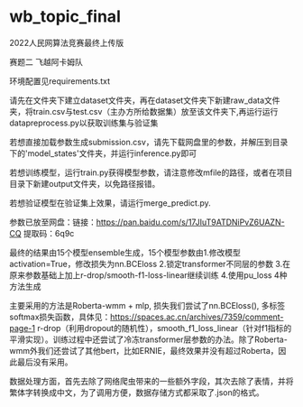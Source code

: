 # wb_topic_final
2022人民网算法竞赛最终上传版

赛题二 飞越阿卡姆队

环境配置见requirements.txt

请先在文件夹下建立dataset文件夹，再在dataset文件夹下新建raw_data文件夹，将train.csv与test.csv（主办方所给数据集）放至该文件夹下,再运行运行datapreprocess.py以获取训练集与验证集

若想直接加载参数生成submission.csv，请先下载网盘里的参数，并解压到目录下的'model_states'文件夹，并运行inference.py即可

若想训练模型，运行train.py获得模型参数，请注意修改mfile的路径，或者在项目目录下新建output文件夹，以免路径报错。

若想验证模型在验证集上效果，请运行merge_predict.py.

参数已放至网盘：链接：https://pan.baidu.com/s/17JIuT9ATDNiPvZ6UAZN-CQ 提取码：6q9c 

最终的结果由15个模型ensemble生成，15个模型参数由1.修改模型activation=True，修改损失为nn.BCEloss 2.锁定transformer不同层的参数 3.在原来参数基础上加上r-drop/smooth-f1-loss-linear继续训练 4.使用pu_loss 4种方法生成

主要采用的方法是Roberta-wmm + mlp, 损失我们尝试了nn.BCEloss(), 多标签softmax损失函数，具体见：https://spaces.ac.cn/archives/7359/comment-page-1
r-drop（利用dropout的随机性），smooth_f1_loss_linear（针对f1指标的平滑实现）。训练过程中还尝试了冷冻transformer层参数的办法。除了Roberta-wmm外我们还尝试了其他bert，比如ERNIE，最终效果并没有超过Roberta，因此最后没有采用。

数据处理方面，首先去除了网络爬虫带来的一些额外字段，其次去除了表情，并将繁体字转换成中文，为了调用方便，数据存储方式都采取了.json的格式。
